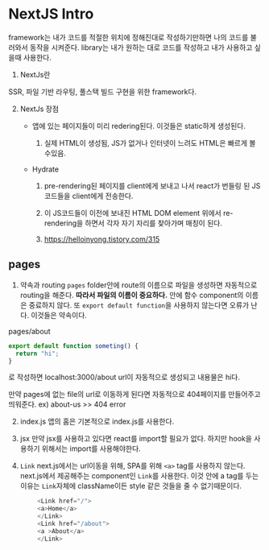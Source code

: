 # NextJS Intro

framework는 내가 코드를 적절한 위치에 정해진대로 작성하기만하면 나의 코드를 불러와서 동작을 시켜준다.
library는 내가 원하는 대로 코드를 작성하고 내가 사용하고 싶을때 사용한다.

1. NextJs란

SSR, 파일 기반 라우팅, 풀스택 빌드 구현을 위한 framework다.

2. NextJs 장점

   - 앱에 있는 페이지들이 미리 redering된다. 이것들은 static하게 생성된다.

     1. 실제 HTML이 생성됨, JS가 없거나 인터넷이 느려도 HTML은 빠르게 볼 수있음.

   - Hydrate

     1. pre-rendering된 페이지를 client에게 보내고 나서 react가 번들링 된 JS코드들을 client에게 전송한다.

     2. 이 JS코드들이 이전에 보내진 HTML DOM element 위에서 re-rendering을 하면서 각자 자기 자리를 찾아가며 매칭이 된다.

     3. https://helloinyong.tistory.com/315

## pages

1. 약속과 routing
   `pages` folder안에 route의 이름으로 파일을 생성하면 자동적으로 routing을 해준다.
   **따라서 파일의 이름이 중요하다.** 안에 함수 component의 이름은 중료하지 않다.
   또 `export default function`을 사용하지 않는다면 오류가 난다.
   이것들은 약속이다.

pages/about

```javascript
export default function someting() {
  return "hi";
}
```

로 작성하면 localhost:3000/about url이 자동적으로 생성되고 내용물은 hi다.

만약 pages에 없는 file의 url로 이동하게 된다면 자동적으로 404페이지를 만들어주고 띄워준다.
ex) about-us >> 404 error

2. index.js
   앱의 홈은 기본적으로 index.js를 사용한다.

3. jsx
   만약 jsx를 사용하고 있다면 react를 import할 필요가 없다.
   하지만 hook을 사용하기 위해서는 import를 사용해야한다.

4. `Link`
   next.js에서는 url이동을 위해, SPA를 위해 `<a>` tag를 사용하지 않는다.
   next.js에서 제공해주는 component인 `Link`를 사용한다.
   이것 안에 a tag를 두는 이유는 `Link`자체에 className이든 style 같은 것들을 줄 수 없기때문이다.

```javascript
        <Link href="/">
        <a>Home</a>
        </Link>
        <Link href="/about">
        <a >About</a>
        </Link>
```
